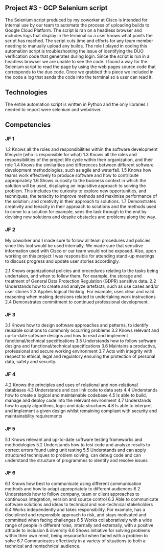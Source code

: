 ## Project #3 - GCP Selenium script

The Selenium script produced by my coworker at Cisco is intended for internal use by our team to automate the process of uploading builds to Google Cloud Platform. The script is ran on a headless browser and includes logs that display in the terminal so a user knows what points the script has reached. The script cuts time and efforts for any team member needing to manually upload any builds. 
The role I played in coding this automation script is troubleshooting the issue of identifying the DUO verification code that generates during login. Since the script is run in a headless browser we are unable to see the code. I found a way for the Selenium script to read the page by using the web pages source code that corresponds to the duo code. Once we grabbed this piece we included in the code a log that sends the code into the terminal so a user can read it.

## Technologies
The entire automation script is written in Python and the only libraries I needed to import were selenium and webdriver.

## Competencies
### JF 1
1.2 Knows all the roles and responsibilities within the software development lifecycle (who is responsible for what)
1.3 Knows all the roles and responsibilities of the project life cycle within their organization, and their role
1.4 Knows the similarities and differences between different software development methodologies, such as agile and waterfall.
1.5 Knows how teams work effectively to produce software and how to contribute appropriately
1.6 Shows curiosity to the business context in which the solution will be used, displaying an inquisitive approach to solving the problem. This includes the curiosity to explore new opportunities, and techniques; the tenacity to improve methods and maximise performance of the solution; and creativity in their approach to solutions.
1.7 Demonstrates creativity and tenacity in their approach to solutions and the methods used to come to a solution for example, sees the task through to the end by devising new solutions and despite obstacles and problems along the way.

### JF 2

My coworker and I made sure to follow all team procedures and policies since this tool would be used internally. We made sure that sensitive information used with Cisco or our team would not be exposed. Also, upon working on this project I was responsible for attending stand-up meetings to discuss progress and update user stories accordingly.

2.1 Knows organizational policies and procedures relating to the tasks being undertaken, and when to follow them. For example, the storage and treatment of General Data Protection Regulation (GDPR) sensitive data.
2.2 Understands how to create and analyze artefacts, such as use cases and/or user stories
2.3 Applies logical thinking. For example, uses clear and valid reasoning when making decisions related to undertaking work instructions
2.4 Demonstrates commitment to continued professional development.

### JF 3
3.1 Knows how to design software approaches and patterns, to identify reusable solutions to commonly occurring problems
3.2 Knows relevant and up-to-date software designs and how to read and implement functional/technical specifications
3.5 Understands how to follow software designs and functional/technical specifications
3.6 Maintains a productive, professional and secure working environment
3.7 Acts with integrity with respect to ethical, legal and regulatory ensuring the protection of personal data, safety and security.

### JF 4
4.2 Knows the principles and uses of relational and non-relational databases
4.3 Understands and can link code to data sets
4.4 Understands how to create a logical and maintainable codebase
4.5 Is able to build, manage and deploy code into the relevant environment
4.7 Understands how to apply algorithms, logic and data structures
4.8 Is able to interpret and implement a given design whilst remaining compliant with security and maintainability requirements

### JF 5
5.1 Knows relevant and up-to-date software testing frameworks and methodologies
5.2 Understands how to test code and analyze results to correct errors found using unit testing
5.5 Understands and can apply structured techniques to problem solving, can debug code and can understand the structure of programmes to identify and resolve issues

### JF 6
6.1 Knows how best to communicate using different communication methods and how to adapt appropriately to different audiences
6.2 Understands how to follow company, team or client approaches to continuous integration, version and source control
6.3 Able to communicate software solutions and ideas to technical and non-technical stakeholders
6.4 Works independently and takes responsibility. For example, has a disciplined and responsible approach to risk, and stays motivated and committed when facing challenges
6.5 Works collaboratively with a wide range of people in different roles, internally and externally, with a positive attitude to inclusion & diversity
6.6 Shows initiative for solving problems within their own remit, being resourceful when faced with a problem to solve
6.7 Communicates effectively in a variety of situations to both a technical and nontechnical audience.
